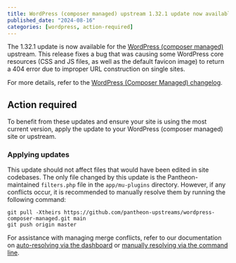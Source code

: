 ```yaml
---
title: WordPress (composer managed) upstream 1.32.1 update now available
published_date: "2024-08-16"
categories: [wordpress, action-required]
---
```


The 1.32.1 update is now available for the [WordPress (composer managed)](/guides/wordpress-composer/wordpress-composer-managed) upstream. This release fixes a bug that was causing some WordPress core resources (CSS and JS files, as well as the default favicon image) to return a 404 error due to improper URL construction on single sites.

For more details, refer to the [WordPress (Composer Managed) changelog](https://github.com/pantheon-systems/wordpress-composer-managed/blob/default/CHANGELOG.md).

## Action required

To benefit from these updates and ensure your site is using the most current version, apply the update to your WordPress (composer managed) site or upstream.

### Applying updates

This update should not affect files that would have been edited in site codebases. The only file changed by this update is the Pantheon-maintained `filters.php` file in the `app/mu-plugins` directory. However, if any conflicts occur, it is recommended to manually resolve them by running the following command:

```bash{promptUser: user}
git pull -Xtheirs https://github.com/pantheon-upstreams/wordpress-composer-managed.git main
git push origin master
```

For assistance with managing merge conflicts, refer to our documentation on [auto-resolving via the dashboard](/core-updates#apply-upstream-updates-manually-from-the-command-line-to-resolve-merge-conflicts) or [manually resolving via the command line](/guides/git/resolve-merge-conflicts).
